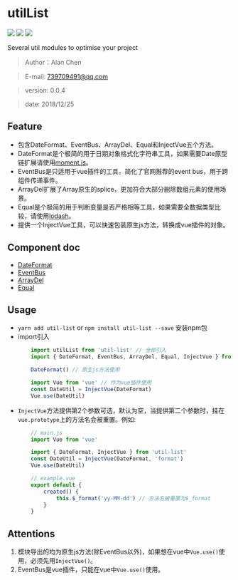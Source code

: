 # utilList

![](https://img.shields.io/npm/v/util-list.svg)
![](https://img.shields.io/npm/dt/util-list.svg)
![](https://img.shields.io/github/license/alanchenchen/utilList.svg)

Several util modules to optimise your project
> Author：Alan Chen

> E-mail: 739709491@qq.com

> version: 0.0.4

> date: 2018/12/25


## Feature
* 包含DateFormat、EventBus、ArrayDel、Equal和InjectVue五个方法。
* DateFormat是个极简的用于日期对象格式化字符串工具，如果需要Date原型链扩展请使用[moment.js](https://github.com/moment/moment)。
* EventBus是只适用于vue插件的工具，简化了官网推荐的event bus，用于跨组件传递事件。
* ArrayDel扩展了Array原生的splice，更加符合大部分删除数组元素的使用场景。
* Equal是个极简的用于判断变量是否严格相等工具，如果需要全数据类型比较，请使用[lodash](https://github.com/lodash/lodash)。
* 提供一个InjectVue工具，可以快速包装原生js方法，转换成vue插件的对象。

## Component doc
* [DateFormat](docs/DateFormat.md)
* [EventBus](docs/EventBus.md)
* [ArrayDel](docs/ArrayDel.md)
* [Equal](docs/Equal.md)

## Usage
* `yarn add util-list` or `npm install util-list --save` 安装npm包
* import引入
    ```js
        import utilList from 'util-list' // 全部引入
        import { DateFormat, EventBus, ArrayDel, Equal, InjectVue } from 'util-list' // 单个引入

        DateFormat() // 原生js方法使用

        import Vue from 'vue' // 作为vue插件使用
        const DateUtil = InjectVue(DateFormat)
        Vue.use(DateUtil)
    ```
* `InjectVue`方法提供第2个参数可选，默认为空，当提供第二个参数时，挂在`vue.prototype`上的方法名会被重置。例如: 
    ```js
        // main.js
        import Vue from 'vue'

        import { DateFormat, InjectVue } from 'util-list' 
        const DateUtil = InjectVue(DateFormat, 'format')
        Vue.use(DateUtil)

        // example.vue
        export default {
            created() {
                this.$_format('yy-MM-dd') // 方法名被重置为$_format
            }
        }
    ```
## Attentions
1. 模块导出的均为原生js方法(除EventBus以外)，如果想在vue中`Vue.use()`使用，必须先用`InjectVue()`。
2. EventBus是vue插件，只能在vue中`Vue.use()`使用。

